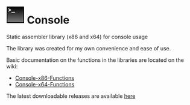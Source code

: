 # ![](../assets/Console.png) Console

Static assembler library (x86 and x64) for console usage

The library was created for my own convenience and ease of use.

Basic documentation on the functions in the libraries are located on the wiki: 
* [Console-x86-Functions](https://github.com/mrfearless/libraries/wiki/Console-x86-Functions)
* [Console-x64-Functions](https://github.com/mrfearless/libraries/wiki/Console-x64-Functions)

The latest downloadable releases are available [here](https://github.com/mrfearless/libraries/releases)